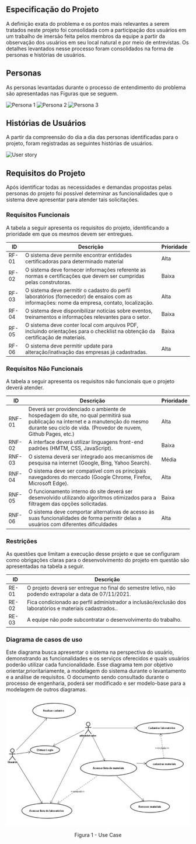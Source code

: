 ## Especificação do Projeto

A definição exata do problema e os pontos mais relevantes a serem tratados neste projeto foi consolidada com a participação dos usuários em um trabalho de imersão feita pelos membros da equipe a partir da observação dos usuários em seu local natural e por meio de entrevistas. Os detalhes levantados nesse processo foram consolidados na forma de personas e histórias de usuários.

## Personas

As personas levantadas durante o processo de entendimento do problema são apresentadas nas Figuras que se seguem.

![Persona 1](https://user-images.githubusercontent.com/82919386/135911598-53d36060-f072-41af-8593-278a1669e83c.png)
![Persona 2](https://user-images.githubusercontent.com/82919386/135911755-2a2d5af2-c392-41a1-a707-78c51af2be0f.png)
![Persona 3](https://user-images.githubusercontent.com/82919386/135911785-d94805eb-2e2a-4275-ab97-5ee45617dcb0.png)

## Histórias de Usuários

A partir da compreensão do dia a dia das personas identificadas para o projeto, foram registradas as seguintes histórias de usuários.

![User story](https://user-images.githubusercontent.com/82919386/135912040-c6c2e952-2749-4ca0-af80-9f46c84d744f.png)

## Requisitos do Projeto

Após identificar todas as necessidades e demandas propostas pelas personas do projeto foi possível determinar as funcionalidades que o sistema deve apresentar para atender tais solicitações.

### Requisitos Funcionais

A tabela a seguir apresenta os requisitos do projeto, identificando a prioridade em que os mesmos devem ser entregues.

| **ID** | **Descrição** | **Prioridade** |
| --- | --- | --- |
| RF-01 | O sistema deve permite encontrar entidades certificadoras para determinado material | Alta |
| RF-02 | O sistema deve fornecer informações referente as normas e certificações que devem ser cumpridas pelas construtoras.  | Baixa |
| RF-03 | O sistema deve permitir o cadastro do perfil laboratórios (fornecedor) de ensaios com as informações: nome da empresa, contato, localização.  | Alta |
| RF-04 | O sistema deve disponibilizar notícias sobre eventos, treinamentos e informações relevantes para o setor.  | Baixa |
| RF-05 | O sistema deve conter local com arquivos PDF, incluindo orientações para o checklist na obtenção da certificação de materiais.| Baixa |
| RF-06 | O sistema deve permitir update para alteração/inativação das empresas já cadastradas.| Alta |

### Requisitos Não Funcionais

A tabela a seguir apresenta os requisitos não funcionais que o projeto deverá atender.

| **ID** | **Descrição** | **Prioridade** |
| --- | --- | --- |
| RNF-01 | Deverá ser providenciado o ambiente de hospedagem do site, no qual permitirá sua publicação na internet e a manutenção do mesmo durante seu ciclo de vida. (Provedor de nuvem, Github Pages, etc.) | Alta |
| RNF-02 | A interface deverá utilizar linguagens front-end padrões (HMTM, CSS, JavaScript). | Baixa |
| RNF-03 | O sistema deverá ser integrado aos mecanismos de pesquisa na internet (Google, Bing, Yahoo Search). | Média |
| RNF-04 | O sistema deve ser compatível com os principais navegadores do mercado (Google Chrome, Firefox, Microsoft Edge). | Alta |
| RNF-05 | O funcionamento interno do site deverá ser desenvolvido utilizando algoritmos otimizados para a filtragem das opções solicitadas. | Baixa |
| RNF-06 | O sistema deve comportar alternativas de acesso às suas funcionalidades de forma permitir delas a usuários com diferentes dificuldades | Alta |

### Restrições

As questões que limitam a execução desse projeto e que se configuram como obrigações claras para o desenvolvimento do projeto em questão são apresentadas na tabela a seguir.

| **ID** | **Descrição** |
| --- | --- |
| RE-01 | O projeto deverá ser entregue no final do semestre letivo, não podendo extrapolar a data de 07/11/2021. |
| RE-02 | Fica condicionado ao perfil administrador  a inclusão/exclusão dos laboratórios e materiais cadastrados..  |
| RE-03 | A equipe não pode subcontratar o desenvolvimento do trabalho. |


### Diagrama de casos de uso

Este diagrama busca apresentar o sistema na perspectiva do usuário, demonstrando as funcionalidades e os serviços oferecidos e quais usuários poderão utilizar cada funcionalidade.
Esse diagrama tem por objetivo orientar,prioritariamente, a modelagem do sistema durante o levantamento e a análise de requisitos.
O documento sendo consultado durante o processo de engenharia, poderá ser modificado e ser modelo-base para a modelagem de outros diagramas.

![Fluxo de controle](img/use_case_padrao.JPG)
<center>Figura 1 - Use Case</center>

